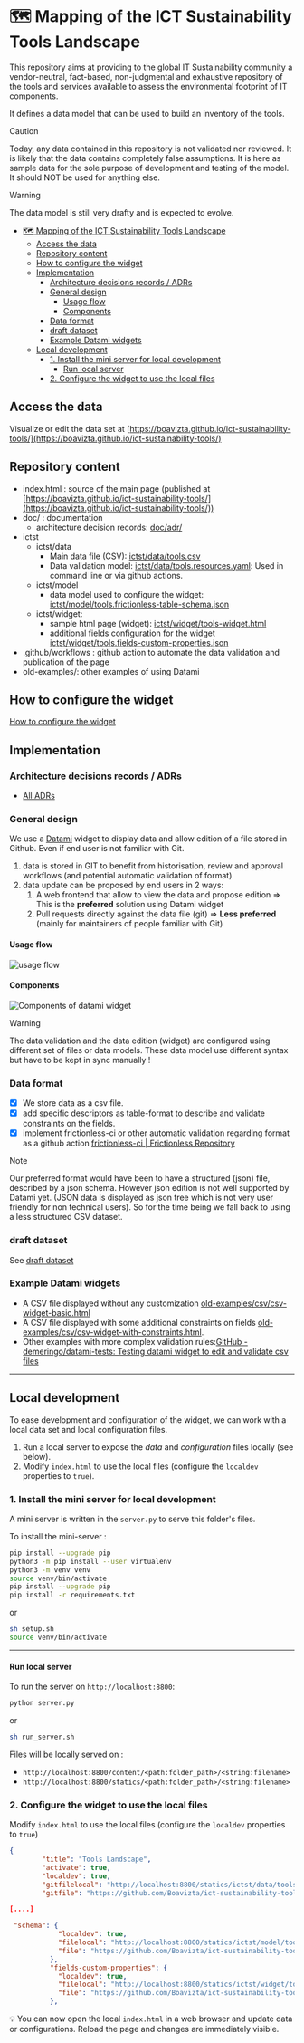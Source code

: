 # 🗺️ Mapping of the ICT Sustainability Tools Landscape

This repository aims at providing to the global IT Sustainability community a vendor-neutral, fact-based, non-judgmental and exhaustive repository of the tools and services available to assess the environmental footprint of IT components.

It defines a data model that can be used to build an inventory of the tools.

> [!CAUTION]
> Today, any data contained in this repository is not validated nor reviewed. It is likely that the data contains completely false assumptions. It is here as sample data for the sole purpose of development and testing of the model. It should NOT be used for anything else.

> [!WARNING]
> The data model is still very drafty and is expected to evolve.

- [🗺️ Mapping of the ICT Sustainability Tools Landscape](#️-mapping-of-the-ict-sustainability-tools-landscape)
  - [Access the data](#access-the-data)
  - [Repository content](#repository-content)
  - [How to configure the widget](#how-to-configure-the-widget)
  - [Implementation](#implementation)
    - [Architecture decisions records / ADRs](#architecture-decisions-records--adrs)
    - [General design](#general-design)
      - [Usage flow](#usage-flow)
      - [Components](#components)
    - [Data format](#data-format)
    - [draft dataset](#draft-dataset)
    - [Example Datami widgets](#example-datami-widgets)
  - [Local development](#local-development)
    - [1. Install the mini server for local development](#1-install-the-mini-server-for-local-development)
      - [Run local server](#run-local-server)
    - [2. Configure the widget to use the local files](#2-configure-the-widget-to-use-the-local-files)

## Access the data

Visualize or edit the data set at [https://boavizta.github.io/ict-sustainability-tools/](https://boavizta.github.io/ict-sustainability-tools/)

## Repository content

- index.html : source of the main page (published at [https://boavizta.github.io/ict-sustainability-tools/](https://boavizta.github.io/ict-sustainability-tools/))
- doc/ : documentation
  - architecture decision records: [doc/adr/](doc/adr/)
- ictst
  - ictst/data
    - Main data file (CSV): [ictst/data/tools.csv](ictst/data/tools.csv) 
    - Data validation model: [ictst/data/tools.resources.yaml](ictst/data/tools.resources.yaml): Used in command line or via github actions.
  - ictst/model
    - data model used to configure the widget: [ictst/model/tools.frictionless-table-schema.json](ictst/model/tools.frictionless-table-schema.json)
  - ictst/widget:
    - sample html page (widget): [ictst/widget/tools-widget.html](ictst/widget/tools-widget.html)
    - additional fields configuration for the widget [ictst/widget/tools.fields-custom-properties.json](ictst/widget/tools.fields-custom-properties.json)
- .github/workflows : github action to automate the data validation and publication of the page
- old-examples/: other examples of using Datami

## How to configure the widget

[How to configure the widget](doc/how-to-configure-widget.md)

## Implementation

### Architecture decisions records / ADRs

- [All ADRs](doc/adr/)

### General design

We use a [Datami](https://datami-docs.multi.coop/?locale=en) widget to display data and allow edition of a file stored in Github. Even if end user is not familiar with Git.

1. data is stored in GIT to benefit from historisation, review and approval workflows (and potential automatic validation of format)
2. data update can be proposed by end users in 2 ways:
   1. A web frontend that allow to view the data and propose edition => This is the **preferred** solution using Datami widget
   2. Pull requests directly against the data file (git) => **Less preferred** (mainly for maintainers of people familiar with Git)

#### Usage flow

![usage flow](doc/usage-flow.excalidraw.png)

#### Components

![Components of datami widget](doc/datami-components.excalidraw.png)

> [!WARNING]
> The data validation and the data edition (widget) are configured using different set of files or data models.
> These data model use different syntax but have to be kept in sync manually !

### Data format

- [x] We store data as a csv file.
- [x] add specific descriptors as table-format to describe and validate constraints on the fields.
- [x] implement frictionless-ci or other automatic validation regarding format as a github action [frictionless-ci | Frictionless Repository](https://repository.frictionlessdata.io/index.html)

> [!NOTE]
> Our preferred format would have been to have a structured (json) file, described by a json schema. However json edition is not well supported by Datami yet. (JSON data is displayed as json tree which is not very user friendly for non technical users). So for the time being we fall back to using a less structured CSV dataset.

### draft dataset

See [draft dataset](old-examples/ict-sustainability-tools.csv)

### Example Datami widgets

- A CSV file displayed without any customization [old-examples/csv/csv-widget-basic.html](old-examples/csv/csv-widget-basic.html)
- A CSV file displayed with some additional constraints on fields [old-examples/csv/csv-widget-with-constraints.html](old-examples/csv/csv-widget-with-constraints.html).
- Other examples with more complex validation rules:[GitHub - demeringo/datami-tests: Testing datami widget to edit and validate csv files](https://github.com/demeringo/datami-tests/)

---

## Local development

To ease development and configuration of the widget, we can work with a local data set and local configuration files.

1. Run a local server to expose the *data* and *configuration* files locally (see below).
2. Modify `index.html` to use the local files (configure the `localdev` properties to `true`).

### 1. Install the mini server for local development

A mini server is written in the `server.py` to serve this folder's files.

To install the mini-server :

```sh
pip install --upgrade pip
python3 -m pip install --user virtualenv
python3 -m venv venv
source venv/bin/activate
pip install --upgrade pip
pip install -r requirements.txt
```

or

```sh
sh setup.sh
source venv/bin/activate
```

---

#### Run local server

To run the server on `http://localhost:8800`:

```sh
python server.py
```

or

```sh
sh run_server.sh
```

Files will be locally served on :

- `http://localhost:8800/content/<path:folder_path>/<string:filename>`
- `http://localhost:8800/statics/<path:folder_path>/<string:filename>`

### 2. Configure the widget to use the local files

Modify `index.html` to use the local files (configure the `localdev` properties to `true`)

```json
{
        "title": "Tools Landscape",
        "activate": true,
        "localdev": true,
        "gitfilelocal": "http://localhost:8800/statics/ictst/data/tools.csv",
        "gitfile": "https://github.com/Boavizta/ict-sustainability-tools/blob/main/ictst/data/tools.csv",

[....]

 "schema": {
            "localdev": true,
            "filelocal": "http://localhost:8800/statics/ictst/model/tools.frictionless-table-schema.json",
            "file": "https://github.com/Boavizta/ict-sustainability-tools/blob/main/ictst/model/tools.frictionless-table-schema.json"
          },
          "fields-custom-properties": {
            "localdev": true,
            "filelocal": "http://localhost:8800/statics/ictst/widget/tools.fields-custom-properties.json",
            "file": "https://github.com/Boavizta/ict-sustainability-tools/blob/main/ictst/widget/tools.fields-custom-properties.json"
          },
```

💡 You can now open the local `index.html` in a web browser and update data or configurations. Reload the page and changes are immediately visible.
